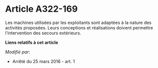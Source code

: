 # Article A322-169

Les machines utilisées par les exploitants sont adaptées à la nature des activités proposées. Leurs conceptions et
réalisations doivent permettre l'intervention des secours extérieurs.

**Liens relatifs à cet article**

_Modifié par_:

  - Arrêté du 25 mars 2016 - art. 1
